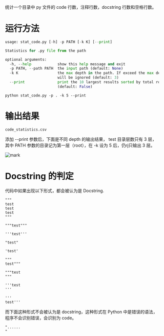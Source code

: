 统计一个目录中 py 文件的 code 行数，注释行数，docstring 行数和空格行数。

# 运行方法

```python
usage: stat_code.py [-h] -p PATH [-k K] [--print]

Statistics for .py file from the path

optional arguments:
  -h, --help            show this help message and exit
  -p PATH, --path PATH  the input path (default: None)
  -k K                  the max depth in the path. If exceed the max depth, it
                        will be ignored (default: 3)
  --print               print the 10 largest results sorted by total rows.
                        (default: False)
```

```
python stat_code.py -p . -k 5 --print
```

# 输出结果

`code_statistics.csv`

添加 --print 参数后，下面是不同 depth 的输出结果， test 目录层数只有 3 层，其中 PATH 参数的目录记为第一层（root），在 -k 设为 5 后，仍rj只输出 3 层。

![mark](http://qnpic.sijihaiyang.top/blog/20190109/C5FI0TlA2d4N.png?imageslim)

# Docstring 的判定

代码中如果出现以下形式，都会被认为是 Docstring.

```
"""
test
test
test
"""
```

```
"""test"""
```

```
'''test'''
```

```
"test"
```

```
'test'
```

```
"""
test"""
```

```
"""test
"""
```

```
'''test
'''
```

```
'''
test'''
```

而下面这种形式不会被认为是 docstring，这种形式在 Python 中是错误的语法，程序不会识别错误，会识别为 code。

```
"......
"
```